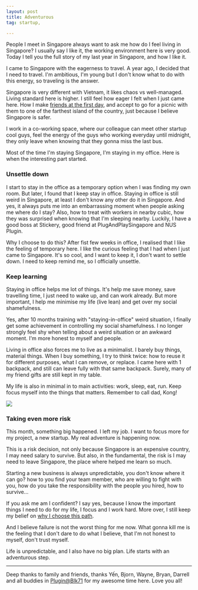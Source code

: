 ```yaml
---
layout: post
title: Adventurous
tag: startup,

---
```


People I meet in Singapore always want to ask me how do I feel living in Singapore? I usually say I like it, the working environment here is very good. Today I tell you the full story of my last year in Singapore, and how I like it.

I came to Singapore with the eagerness to travel. A year ago, I decided that I need to travel. I'm ambitious, I'm young but I don't know what to do with this energy, so traveling is the answer.

Singapore is very different with Vietnam, it likes chaos vs well-managed. Living standard here is higher. I still feel how eager I felt when I just came here. How I make [friends at the first day](http://kong.vn/ngay-dau-o-singapore/), and accept to go for a picnic with them to one of the farthest island of the country, just because I believe Singapore is safer.

I work in a co-working space, where our colleague can meet other startup cool guys, feel the energy of the guys who working everyday until midnight, they only leave when knowing that they gonna miss the last bus.

Most of the time I'm staying Singapore, I'm staying in my office. Here is when the interesting part started.

### Unsettle down
I start to stay in the office as a temporary option when I was finding my own room. But later, I found that I keep stay in office. Staying in office is still weird in Singapore, at least I don't know any other do it in Singapore. And yes, it always puts me into an embarrassing moment when people asking me where do I stay? Also, how to treat with workers in nearby cubic, how they was surprised when knowing that I'm sleeping nearby. Luckily, I have a good boss at Stickery, good friend at PlugAndPlaySingapore and NUS Plugin.

Why I choose to do this? After fist few weeks in office, I realised that I like the feeling of temporary here. I like the curious feeling that I had when I just came to Singapore. It's so cool, and I want to keep it, I don't want to settle down. I need to keep remind me, so I officially unsettle.

### Keep learning
Staying in office helps me lot of things. It's help me save money, save travelling time, I just need to wake up, and can work already. But more important, I help me minimise my life (live lean) and get over my social shamefulness.

Yes, after 10 months training with "staying-in-office" weird situation, I finally get some achievement in controlling my social shamefulness. I no longer strongly feel shy when telling about a weird situation or an awkward moment. I'm more honest to myself and people.

Living in office also forces me to live as a minimalist. I barely buy things, material things. When I buy something, I try to think twice: how to reuse it for different purposes, what I can remove, or replace. I came here with 1 backpack, and still can leave fully with that same backpack. Surely, many of my friend gifts are still kept in my table.

My life is also in minimal in to main activities: work, sleep, eat, run. Keep focus myself into the things that matters. Remember to call dad, Kong!

![](http://distilleryimage0.instagram.com/42de5d1e912a11e2815722000aaa049c_7.jpg)

### Taking even more risk
This month, something big happened. I left my job. I want to focus more for my project, a new startup. My real adventure is happening now.

This is a risk decision, not only because Singapore is an expensive country, I may need salary to survive. But also, in the fundamental, the risk is I may need to leave Singapore, the place where helped me learn so much.

Starting a new business is always unpredictable, you don't know where it can go? how to you find your team member, who are willing to fight with you, how do you take the responsibility with the people you hired, how to survive…

If you ask me am I confident? I say yes, because I know the important things I need to do for my life, I focus and I work hard. More over, I still keep my belief on [why I choose this path](http://kong.vn/its-right-time-for-startup/).

And I believe failure is not the worst thing for me now. What gonna kill me is the feeling that I don't dare to do what I believe, that I'm not honest to myself, don't trust myself.

Life is unpredictable, and I also have no big plan. Life starts with an adventurous step.

---
Deep thanks to family and friends, thanks Yến, Bjorn, Wayne, Bryan, Darrell and all buddies in [Plugin@Blk71](http://www2.blk71.com/) for my awesome time here. Love you all!